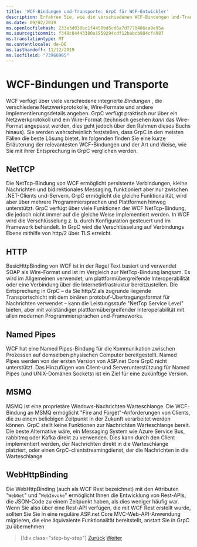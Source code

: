 ```yaml
---
title: 'WCF-Bindungen und-Transporte: GrpC für WCF-Entwickler'
description: Erfahren Sie, wie die verschiedenen WCF-Bindungen und-Transporte mit GrpC verglichen werden.
ms.date: 09/02/2019
ms.openlocfilehash: 233e3d030bc1f4450bd5cd6a7d7770486ca9e95a
ms.sourcegitcommit: f348c84443380a1959294cdf12babcb804cfa987
ms.translationtype: MT
ms.contentlocale: de-DE
ms.lasthandoff: 11/12/2019
ms.locfileid: "73966905"
---
```

# <a name="wcf-bindings-and-transports"></a>WCF-Bindungen und Transporte

WCF verfügt über viele verschiedene integrierte *Bindungen* , die verschiedene Netzwerkprotokolle, Wire-Formate und andere Implementierungsdetails angeben. GrpC verfügt praktisch nur über ein Netzwerkprotokoll und ein Wire-Format (technisch gesehen *kann* das Wire-Format angepasst werden, dies geht jedoch über den Rahmen dieses Buchs hinaus). Sie werden wahrscheinlich feststellen, dass GrpC in den meisten Fällen die beste Lösung bietet. Im folgenden finden Sie eine kurze Erläuterung der relevantesten WCF-Bindungen und der Art und Weise, wie Sie mit ihrer Entsprechung in GrpC verglichen werden.

## <a name="nettcp"></a>NetTCP

Die NetTcp-Bindung von WCF ermöglicht persistente Verbindungen, kleine Nachrichten und bidirektionales Messaging, funktioniert aber nur zwischen .NET-Clients und-Servern. GrpC ermöglicht die gleiche Funktionalität, wird aber über mehrere Programmiersprachen und Plattformen hinweg unterstützt. GrpC verfügt über viele Funktionen der WCF NetTcp-Bindung, die jedoch nicht immer auf die gleiche Weise implementiert werden. In WCF wird die Verschlüsselung z. b. durch Konfiguration gesteuert und im Framework behandelt. In GrpC wird die Verschlüsselung auf Verbindungs Ebene mithilfe von http/2 über TLS erreicht.

## <a name="http"></a>HTTP

BasicHttpBinding von WCF ist in der Regel Text basiert und verwendet SOAP als Wire-Format und ist im Vergleich zur NetTcp-Bindung langsam. Es wird im Allgemeinen verwendet, um plattformübergreifende Interoperabilität oder eine Verbindung über die Internetinfrastruktur bereitzustellen. Die Entsprechung in GrpC – da Sie http/2 als zugrunde liegende Transportschicht mit dem binären protobuf-Übertragungsformat für Nachrichten verwendet – kann die Leistungsstufe "NetTcp Service Level" bieten, aber mit vollständiger plattformübergreifender Interoperabilität mit allen modernen Programmiersprachen und-Frameworks.

## <a name="named-pipes"></a>Named Pipes

WCF hat eine Named Pipes-Bindung für die Kommunikation zwischen Prozessen auf demselben physischen Computer bereitgestellt. Named Pipes werden von der ersten Version von ASP.net Core GrpC nicht unterstützt. Das Hinzufügen von Client-und Serverunterstützung für Named Pipes (und UNIX-Domänen Sockets) ist ein Ziel für eine zukünftige Version.

## <a name="msmq"></a>MSMQ

MSMQ ist eine proprietäre Windows-Nachrichten Warteschlange. Die WCF-Bindung an MSMQ ermöglicht "Fire and Forget"-Anforderungen von Clients, die zu einem beliebigen Zeitpunkt in der Zukunft verarbeitet werden können. GrpC stellt keine Funktionen zur Nachrichten Warteschlange bereit. Die beste Alternative wäre, ein Messaging System wie Azure Service Bus, rabbitmq oder Kafka direkt zu verwenden. Dies kann durch den Client implementiert werden, der Nachrichten direkt in die Warteschlange platziert, oder einen GrpC-clientstreamingdienst, der die Nachrichten in die Warteschlange

## <a name="webhttpbinding"></a>WebHttpBinding

Die WebHttpBinding (auch als WCF Rest bezeichnet) mit den Attributen "`WebGet`" und "`WebInvoke`" ermöglicht Ihnen die Entwicklung von Rest-APIs, die JSON-Code zu einem Zeitpunkt haben, als dies weniger häufig war. Wenn Sie also über eine Rest-API verfügen, die mit WCF Rest erstellt wurde, sollten Sie Sie in eine reguläre ASP.net Core MVC-Web-API-Anwendung migrieren, die eine äquivalente Funktionalität bereitstellt, anstatt Sie in GrpC zu übernehmen

>[!div class="step-by-step"]
>[Zurück](wcf-endpoints-grpc-methods.md)
>[Weiter](rpc-types.md)
